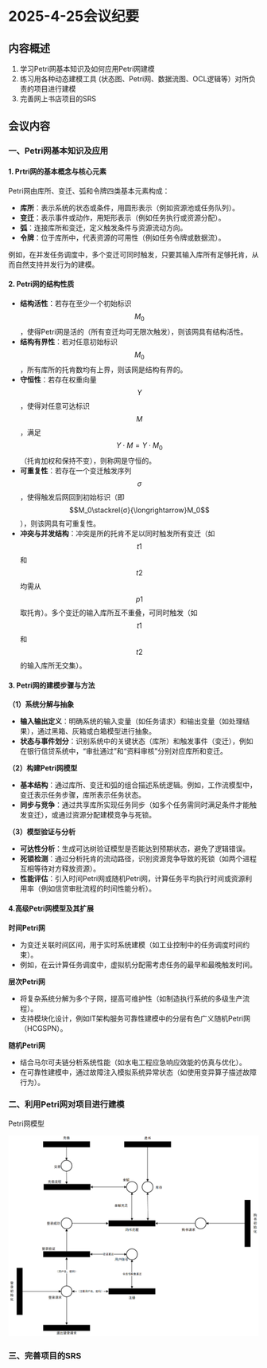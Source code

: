 # 2025-4-25会议纪要

## 内容概述

1. 学习Petri网基本知识及如何应用Petri网建模
2. 练习用各种动态建模工具 (状态图、Petri网、数据流图、OCL逻辑等）对所负责的项目进行建模
3. 完善网上书店项目的SRS

## 会议内容

### 一、Petri网基本知识及应用

#### 1. Prtri网的基本概念与核心元素

Petri网由库所、变迁、弧和令牌四类基本元素构成：

- **库所**：表示系统的状态或条件，用圆形表示（例如资源池或任务队列）。
- **变迁**：表示事件或动作，用矩形表示（例如任务执行或资源分配）。
- **弧**：连接库所和变迁，定义触发条件与资源流动方向。
- **令牌**：位于库所中，代表资源的可用性（例如任务令牌或数据流）。

例如，在并发任务调度中，多个变迁可同时触发，只要其输入库所有足够托肯，从而自然支持并发行为的建模。

#### 2. Petri网的结构性质

* **结构活性**：若存在至少一个初始标识$$M_0$$，使得Petri网是活的（所有变迁均可无限次触发），则该网具有结构活性。
* **结构有界性**：若对任意初始标识 $$M_0$$，所有库所的托肯数均有上界，则该网是结构有界的。
* **守恒性**：若存在权重向量 $$Y$$，使得对任意可达标识 $$M$$，满足 $$Y⋅M=Y⋅M_0$$（托肯加权和保持不变），则称网是守恒的。
* **可重复性**：若存在一个变迁触发序列 $$σ$$，使得触发后网回到初始标识（即 $$M_0\stackrel{σ}{\longrightarrow}M_0$$），则该网具有可重复性。
* **冲突与并发结构**：冲突是所的托肯不足以同时触发所有变迁（如 $$t1$$ 和 $$t2$$ 均需从 $$p1$$取托肯）。多个变迁的输入库所互不重叠，可同时触发（如 $$t1$$ 和 $$t2$$ 的输入库所无交集）。

#### 3. Petri网的建模步骤与方法

**（1）系统分解与抽象**

- **输入输出定义**：明确系统的输入变量（如任务请求）和输出变量（如处理结果），通过黑箱、灰箱或白箱模型进行抽象。
- **状态与事件划分**：识别系统中的关键状态（库所）和触发事件（变迁），例如在银行信贷系统中，“审批通过”和“资料审核”分别对应库所和变迁。

**（2）构建Petri网模型**

- **基本结构**：通过库所、变迁和弧的组合描述系统逻辑。例如，工作流模型中，变迁表示任务步骤，库所表示任务状态。
- **同步与竞争**：通过共享库所实现任务同步（如多个任务需同时满足条件才能触发变迁），或通过资源分配建模竞争与死锁。

 **（3）模型验证与分析**

- **可达性分析**：生成可达树验证模型是否能达到预期状态，避免了逻辑错误。
- **死锁检测**：通过分析托肯的流动路径，识别资源竞争导致的死锁（如两个进程互相等待对方释放资源）。
- **性能评估**：引入时间Petri网或随机Petri网，计算任务平均执行时间或资源利用率（例如信贷审批流程的时间性能分析）。

#### 4.高级Petri网模型及其扩展

 **时间Petri网**

- 为变迁关联时间区间，用于实时系统建模（如工业控制中的任务调度时间约束）。
- 例如，在云计算任务调度中，虚拟机分配需考虑任务的最早和最晚触发时间。

**层次Petri网**

- 将复杂系统分解为多个子网，提高可维护性（如制造执行系统的多级生产流程）。
- 支持模块化设计，例如IT架构服务可靠性建模中的分层有色广义随机Petri网（HCGSPN）。

**随机Petri网**

- 结合马尔可夫链分析系统性能（如水电工程应急响应效能的仿真与优化）。
- 在可靠性建模中，通过故障注入模拟系统异常状态（如使用变异算子描述故障行为）。

### 二、利用Petri网对项目进行建模

Petri网模型

![img](..\image\Petri.png)



### 三、完善项目的SRS

